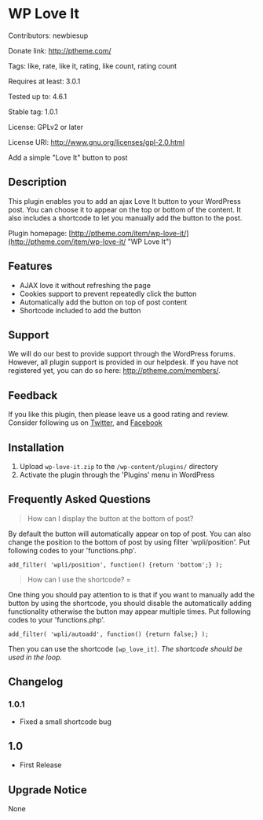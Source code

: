 # WP Love It

Contributors: newbiesup

Donate link: http://ptheme.com/

Tags: like, rate, like it, rating, like count, rating count

Requires at least: 3.0.1

Tested up to: 4.6.1

Stable tag: 1.0.1

License: GPLv2 or later

License URI: http://www.gnu.org/licenses/gpl-2.0.html

Add a simple "Love It" button to post

## Description

This plugin enables you to add an ajax Love It button to your WordPress post. You can choose it to appear on the top or bottom of the content. It also includes a shortcode to let you manually add the button to the post.


Plugin homepage: [http://ptheme.com/item/wp-love-it/](http://ptheme.com/item/wp-love-it/ "WP Love It")

## Features

*   AJAX love it without refreshing the page
*   Cookies support to prevent repeatedly click the button
*   Automatically add the button on top of post content
*	Shortcode included to add the button

## Support

We will do our best to provide support through the WordPress forums. However, all plugin support is provided in our helpdesk. If you have not registered yet, you can do so here: <a href="http://ptheme.com/members/">http://ptheme.com/members/</a>.

## Feedback
If you like this plugin, then please leave us a good rating and review.<br> Consider following us on <a href="https://twitter.com/pthemecom">Twitter</a>, and <a href="https://www.facebook.com/pthemecom">Facebook</a>

## Installation

1. Upload `wp-love-it.zip` to the `/wp-content/plugins/` directory
1. Activate the plugin through the 'Plugins' menu in WordPress

## Frequently Asked Questions

> How can I display the button at the bottom of post?

By default the button will automatically appear on top of post. You can also change the position to the bottom of post by using filter 'wpli/position'. Put following codes to your 'functions.php'.

```
add_filter( 'wpli/position', function() {return 'bottom';} );
```

> How can I use the shortcode? =
 
One thing you should pay attention to is that if you want to manually add the button by using the shortcode, you should disable the automatically adding functionality otherwise the button may appear multiple times. Put following codes to your 'functions.php'.

```
add_filter( 'wpli/autoadd', function() {return false;} );
```

Then you can use the shortcode ```[wp_love_it]```. *The shortcode should be used in the loop.*

## Changelog

### 1.0.1
* Fixed a small shortcode bug

## 1.0
* First Release

## Upgrade Notice
None
